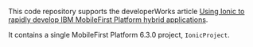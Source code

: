 This code repository supports the developerWorks article [Using Ionic to rapidly develop IBM MobileFirst Platform hybrid applications](http://www.ibm.com/developerworks/websphere/library/techarticles/1502_maynard/1502_maynard.html).

It contains a single MobileFirst Platform 6.3.0 project, `IonicProject`.
